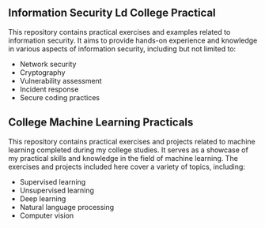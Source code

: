 
## Information Security Ld College Practical
This repository contains practical exercises and examples related to information security. It aims to provide hands-on experience and knowledge in various aspects of information security, including but not limited to:

- Network security
- Cryptography
- Vulnerability assessment
- Incident response
- Secure coding practices


## College Machine Learning Practicals
This repository contains practical exercises and projects related to machine learning completed during my college studies. It serves as a showcase of my practical skills and knowledge in the field of machine learning. The exercises and projects included here cover a variety of topics, including:

- Supervised learning
- Unsupervised learning
- Deep learning
- Natural language processing
- Computer vision